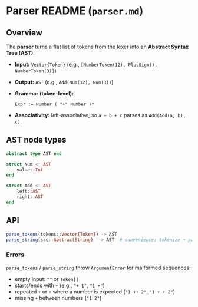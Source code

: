 # Parser README (`parser.md`)

## Overview

The **parser** turns a flat list of tokens from the lexer into an **Abstract Syntax Tree (AST)**.

* **Input:** `Vector{Token}` (e.g., `[NumberToken(12), PlusSign(), NumberToken(3)]`)
* **Output:** `AST` (e.g., `Add(Num(12), Num(3))`)
* **Grammar (token-level):**

  ```text
  Expr := Number ( "+" Number )*
  ```

* **Associativity:** left-associative, so `a + b + c` parses as `Add(Add(a, b), c)`.

## AST node types

```julia
abstract type AST end

struct Num <: AST
    value::Int
end

struct Add <: AST
    left::AST
    right::AST
end
```

## API

```julia
parse_tokens(tokens::Vector{Token}) -> AST
parse_string(src::AbstractString)  -> AST  # convenience: tokenize + parse
```

### Errors

`parse_tokens` / `parse_string` throw `ArgumentError` for malformed sequences:

* empty input: `""` or `Token[]`
* starts/ends with `+` (e.g., `"+ 1"`, `"1 +"`)
* repeated `+` or `+` where a number is expected (`"1 ++ 2"`, `"1 + + 2"`)
* missing `+` between numbers (`"1 2"`)
